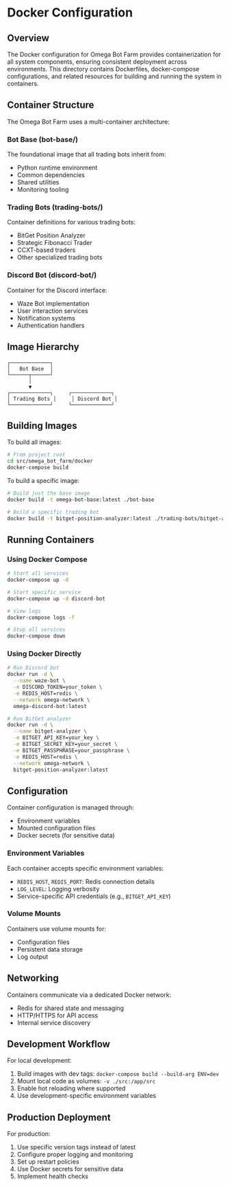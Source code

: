# Docker Configuration

## Overview

The Docker configuration for Omega Bot Farm provides containerization for all system components, ensuring consistent deployment across environments. This directory contains Dockerfiles, docker-compose configurations, and related resources for building and running the system in containers.

## Container Structure

The Omega Bot Farm uses a multi-container architecture:

### Bot Base (bot-base/)

The foundational image that all trading bots inherit from:

- Python runtime environment
- Common dependencies
- Shared utilities
- Monitoring tooling

### Trading Bots (trading-bots/)

Container definitions for various trading bots:

- BitGet Position Analyzer
- Strategic Fibonacci Trader
- CCXT-based traders
- Other specialized trading bots

### Discord Bot (discord-bot/)

Container for the Discord interface:

- Waze Bot implementation
- User interaction services
- Notification systems
- Authentication handlers

## Image Hierarchy

```
┌─────────────┐
│   Bot Base  │
└──────┬──────┘
       │
       ▼
┌─────────────┐     ┌─────────────┐
│ Trading Bots │     │ Discord Bot │
└─────────────┘     └─────────────┘
```

## Building Images

To build all images:

```bash
# From project root
cd src/omega_bot_farm/docker
docker-compose build
```

To build a specific image:

```bash
# Build just the base image
docker build -t omega-bot-base:latest ./bot-base

# Build a specific trading bot
docker build -t bitget-position-analyzer:latest ./trading-bots/bitget-analyzer
```

## Running Containers

### Using Docker Compose

```bash
# Start all services
docker-compose up -d

# Start specific service
docker-compose up -d discord-bot

# View logs
docker-compose logs -f

# Stop all services
docker-compose down
```

### Using Docker Directly

```bash
# Run Discord bot
docker run -d \
  --name waze-bot \
  -e DISCORD_TOKEN=your_token \
  -e REDIS_HOST=redis \
  --network omega-network \
  omega-discord-bot:latest

# Run BitGet analyzer
docker run -d \
  --name bitget-analyzer \
  -e BITGET_API_KEY=your_key \
  -e BITGET_SECRET_KEY=your_secret \
  -e BITGET_PASSPHRASE=your_passphrase \
  -e REDIS_HOST=redis \
  --network omega-network \
  bitget-position-analyzer:latest
```

## Configuration

Container configuration is managed through:

- Environment variables
- Mounted configuration files
- Docker secrets (for sensitive data)

### Environment Variables

Each container accepts specific environment variables:

- `REDIS_HOST`, `REDIS_PORT`: Redis connection details
- `LOG_LEVEL`: Logging verbosity
- Service-specific API credentials (e.g., `BITGET_API_KEY`)

### Volume Mounts

Containers use volume mounts for:

- Configuration files
- Persistent data storage
- Log output

## Networking

Containers communicate via a dedicated Docker network:

- Redis for shared state and messaging
- HTTP/HTTPS for API access
- Internal service discovery

## Development Workflow

For local development:

1. Build images with dev tags: `docker-compose build --build-arg ENV=dev`
2. Mount local code as volumes: `-v ./src:/app/src`
3. Enable hot reloading where supported
4. Use development-specific environment variables

## Production Deployment

For production:

1. Use specific version tags instead of latest
2. Configure proper logging and monitoring
3. Set up restart policies
4. Use Docker secrets for sensitive data
5. Implement health checks
